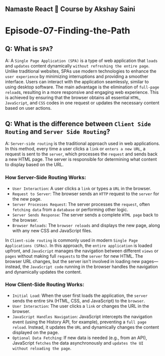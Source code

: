 ## Namaste React 🚀 Course by Akshay Saini

# Episode-07-Finding-the-Path

## Q: What is `SPA`?

A: A `Single Page Application (SPA)` is a type of web application that `loads` and `updates` content dynamically `without refreshing the entire page`. Unlike traditional websites, SPAs use modern technologies to enhance the `user experience` by minimizing interruptions and providing a smoother interface. Users can interact with the application seamlessly, similar to using desktop software. The main advantage is the elimination of `full-page reload`s, resulting in a more responsive and engaging web experience. This is achieved by ensuring that the browser obtains all essential `HTML`, `JavaScript`, and `CSS` codes in one request or updates the necessary content based on user actions.

## Q: What is the difference between `Client Side Routing` and `Server Side Routing`?

A: `Server-side routing` is the traditional approach used in web applications. In this method, every time a user clicks a `link` or `enters a new URL`, a request is sent to the `server`, which processes the `request` and sends back a new HTML page. The server is responsible for determining what content to display based on the URL.

### How Server-Side Routing Works:

- `User Interaction`: A user clicks a `link` or types a `URL` in the browser.
- `Request to Server`: The browser sends an `HTTP` request to the `server` for the new page.
- `Server Processes Request`: The server processes the `request`, often `fetching data` from a `database` or performing other logic.
- `Server Sends Response`: The server sends a complete `HTML page` back to the browser.
- `Browser Reloads`: The `browser reloads` and displays the new page, along with any new CSS and JavaScript files.

In `Client-side routing` is commonly used in modern `Single Page Applications (SPAs)`. In this approach, the `entire application` is loaded upfront, and `JavaScript` manages the navigation between different `views` or `pages` without making full `requests` to the `server` for new HTML. The browser URL changes, but the server isn't involved in loading new pages—instead, the `JavaScript code` running in the browser handles the navigation and dynamically updates the content.

### How Client-Side Routing Works:

- `Initial Load`: When the user first loads the application, the `server` sends the entire `SPA` (HTML, CSS, and JavaScript) to the `browser`.
- `User Interaction`: The user clicks a `link` or changes the URL in the browser.
- `JavaScript Handles Navigation`: JavaScript intercepts the navigation event (using the History API, for example), preventing a `full page reload`. Instead, it updates the `URL` and dynamically changes the content displayed on the page.
- `Optional Data Fetching`: If new data is needed (e.g., from an API), JavaScript `fetches` the data asynchronously and `updates the UI without reloading the page`.
